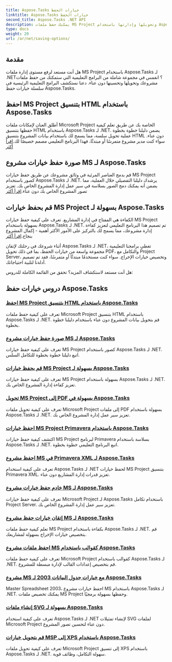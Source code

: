 ```yaml
---
title: Aspose.Tasks خيارات الحفظ
linktitle: Aspose.Tasks خيارات الحفظ
second_title: Aspose.Tasks .NET API
description: يمكنك حفظ ملفات MS Project وتحويلها وإدارتها باستخدام Aspose.Tasks لـ .NET. استكشف البرامج التعليمية خطوة بخطوة لـ HTML والصور وملفات PDF وPrimavera والقوالب والمزيد.
type: docs
weight: 20
url: /ar/net/saving-options/
---
```


## مقدمة

هل أنت مستعد لرفع مستوى إدارة ملفات MS Project باستخدام Aspose.Tasks لـ .NET؟ انغمس في مجموعة شاملة من البرامج التعليمية التي ستمكنك من حفظ ملفات مشروعك وتحويلها وتحسينها دون عناء. دعنا نستكشف البرامج التعليمية الرئيسية في سلسلة خيارات حفظ Aspose.Tasks.

## احفظ MS Project بتنسيق HTML باستخدام Aspose.Tasks

 أطلق العنان لإمكانات ملفات Microsoft Project الخاصة بك عن طريق تعلم كيفية حفظها بتنسيق HTML باستخدام Aspose.Tasks لـ .NET. يضمن دليلنا خطوة بخطوة عملية تحويل سلسة، مما يسمح لك باستخدام بيانات المشروع بتنسيق HTML دون عناء. سواء كنت مدير مشروع متمرسًا أو مبتدئًا، فهذا البرنامج التعليمي مصمم خصيصًا لك.[اقرأ أكثر](./html-save-options/)

## صورة حفظ خيارات مشروع MS لـ Aspose.Tasks

قم بدمج العناصر المرئية في وثائق مشروعك عن طريق حفظ خيارات MS Project كصور باستخدام Aspose.Tasks لـ .NET. يرشدك دليلنا التفصيلي خلال العملية، مما يضمن أنه يمكنك دمج الصور بسلاسة في سير عمل إدارة المشروع الخاص بك. تعزيز تصور المشروع الخاص بك دون عناء.[اقرأ أكثر](./image-save-options/)

## قم بحفظ خيارات MS Project بسهولة لـ Aspose.Tasks

 الكفاءة هي المفتاح في إدارة المشاريع. تعرف على كيفية حفظ خيارات MS Project بسهولة باستخدام Aspose.Tasks لـ .NET. تم تصميم هذا البرنامج التعليمي لتعزيز كفاءة إدارة مشروعك، مما يسمح لك بالتركيز على الأمور الأكثر أهمية - إكمال المشروع بنجاح.[اقرأ أكثر](./mpp-save-options/)

أثناء شروعك في رحلتك لإتقان Aspose.Tasks لـ .NET، تغطي برامجنا التعليمية مجموعة واسعة من خيارات الحفظ، بما في ذلك تحويل PDF، والتكامل مع Project Server، وتخصيص خيارات الإخراج. سواء كنت مستخدمًا مبتدئًا أو متمرسًا، فقد تم تصميم أدلةنا لتلبية احتياجاتك.

هل أنت مستعد لاستكشاف المزيد؟ تحقق من القائمة الكاملة للدروس:

## دروس خيارات حفظ Aspose.Tasks
### [احفظ MS Project بتنسيق HTML باستخدام Aspose.Tasks](./html-save-options/)
تعرف على كيفية حفظ ملفات Microsoft Project بتنسيق HTML باستخدام Aspose.Tasks لـ .NET. قم بتحويل بيانات المشروع دون عناء باستخدام دليلنا خطوة بخطوة.
### [صورة حفظ خيارات مشروع MS لـ Aspose.Tasks](./image-save-options/)
تعرف على كيفية حفظ خيارات MS Project كصور باستخدام Aspose.Tasks لـ .NET. اتبع دليلنا خطوة بخطوة للتكامل السلس.
### [قم بحفظ خيارات MS Project بسهولة لـ Aspose.Tasks](./mpp-save-options/)
تعرف على كيفية حفظ خيارات MS Project بسهولة باستخدام Aspose.Tasks لـ .NET. تعزيز كفاءة إدارة المشروع الخاص بك.
### [تحويل MS Project إلى PDF بسهولة في Aspose.Tasks](./pdf-save-options/)
تعرف على كيفية تحويل ملفات Microsoft Project إلى ملفات PDF بسهولة باستخدام Aspose.Tasks لـ .NET. تعزيز سير عمل إدارة المشروع الخاص بك.
### [احفظ خيارات MS Project Primavera باستخدام Aspose.Tasks](./primavera-save-options/)
اكتشف كيفية حفظ خيارات MS Project لبرنامج Primavera بسلاسة باستخدام Aspose.Tasks لـ .NET. اتبع البرنامج التعليمي خطوة بخطوة.
### [احفظ مشروع MS في Primavera XML لـ Aspose.Tasks](./primavera-xml-save-options/)
تعرف على كيفية استخدام Aspose.Tasks لـ .NET لحفظ خيارات MS Project بتنسيق Primavera XML. تعزيز قدرات إدارة المشاريع دون عناء.
### [خادم حفظ خيارات مشروع MS لـ Aspose.Tasks](./project-server-save-options/)
تعرف على كيفية حفظ خيارات Microsoft Project لـ Aspose.Tasks باستخدام تكامل Project Server. تعزيز سير عمل إدارة المشروع الخاص بك.
### [إتقان خيارات حفظ مشروع MS لـ Aspose.Tasks](./general-save-options/)
تعلم كيفية حفظ ملفات MS Project بكفاءة باستخدام Aspose.Tasks لـ .NET. قم بتخصيص خيارات الإخراج بسهولة لمشاريعك.
### [احفظ ملفات مشروع MS كقوالب باستخدام Aspose.Tasks](./save-template-options/)
تعرف على كيفية حفظ ملفات Microsoft Project كقوالب باستخدام Aspose.Tasks لـ .NET. قم بتخصيص إعدادات القالب لإدارة مبسطة للمشروع.
### [مشروع MS مع خيارات جدول البيانات 2003 لـ Aspose.Tasks](./spreadsheet-2003-save-options/)
Master Spreadsheet 2003، احفظ خيارات مشروع MS باستخدام Aspose.Tasks لـ .NET. يمكنك تخصيص ملفات MS Project وحفظها بسهولة برمجيًا.
### [إنشاء ملفات SVG بسهولة لـ Aspose.Tasks](./svg-options/)
تعرف على كيفية استخدام Aspose.Tasks لـ .NET لإنشاء تمثيلات SVG لملفات Microsoft Project دون عناء لتحسين تصور المشروع.
### [قم بتحويل خيارات MSP إلى XPS باستخدام Aspose.Tasks](./xps-options/)
تعرف على كيفية تحويل ملفات Microsoft Project إلى تنسيق XPS باستخدام Aspose.Tasks لـ .NET. سهولة التكامل، وظائف قوية.